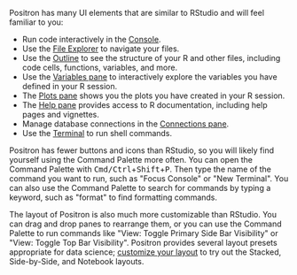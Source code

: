 Positron has many UI elements that are similar to RStudio and will feel familiar to you:

- Run code interactively in the [Console](command:workbench.action.positronConsole.focusConsole).
- Use the [File Explorer](command:workbench.files.action.focusFilesExplorer) to navigate your files.
- Use the [Outline](command:outline.focus) to see the structure of your R and other files, including code cells, functions, variables, and more.
- Use the [Variables pane](command:positronVariables.focus) to interactively explore the variables you have defined in your R session.
- The [Plots pane](command:workbench.panel.positronPlots.focus) shows you the plots you have created in your R session.
- The [Help pane](command:workbench.panel.positronHelp.focus) provides access to R documentation, including help pages and vignettes.
- Manage database connections in the [Connections pane](command:workbench.panel.positronConnections.focus).
- Use the [Terminal](command:workbench.action.terminal.focus) to run shell commands.

Positron has fewer buttons and icons than RStudio, so you will likely find yourself using the Command Palette more often. You can open the Command Palette with <kbd>Cmd/Ctrl</kbd>+<kbd>Shift</kbd>+<kbd>P</kbd>. Then type the name of the command you want to run, such as "Focus Console" or "New Terminal". You can also use the Command Palette to search for commands by typing a keyword, such as "format" to find formatting commands.

The layout of Positron is also much more customizable than RStudio. You can drag and drop panes to rearrange them, or you can use the Command Palette to run commands like "View: Toggle Primary Side Bar Visibility" or "View: Toggle Top Bar Visibility". Positron provides several layout presets appropriate for data science; [customize your layout](command:workbench.action.customizeLayout) to try out the Stacked, Side-by-Side, and Notebook layouts.
